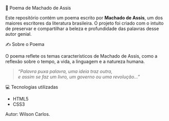 📜 Poema de Machado de Assis

Este repositório contém um poema escrito por **Machado de Assis**, um dos maiores escritores da literatura brasileira.
O projeto foi criado com o intuito de preservar e compartilhar a beleza e profundidade das palavras desse autor genial.


 ✍️ Sobre o Poema

O poema reflete os temas característicos de Machado de Assis, como a reflexão sobre o tempo, a vida, a linguagem e a natureza humana.

> *“Palavra puxa palavra, uma ideia traz outra,  
> e assim se faz um livro, um governo ou uma revolução...”*

💻 Tecnologias utilizadas

- HTML5
- CSS3

Autor: Wilson Carlos.
